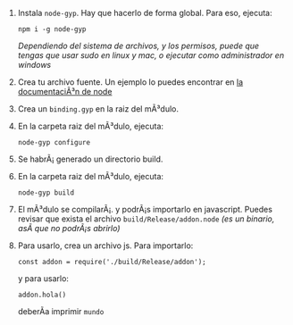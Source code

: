 1. Instala `node-gyp`. Hay que hacerlo de forma global. Para eso, ejecuta:

   ```npm i -g node-gyp```

   _Dependiendo del sistema de archivos, y los permisos, puede que tengas que usar sudo en linux y mac, o ejecutar como administrador en windows_

2. Crea tu archivo fuente. Un ejemplo lo puedes encontrar en [la documentaciÃ³n de node](https://nodejs.org/api/addons.html#addons_hello_world)
3. Crea un `binding.gyp` en la raiz del mÃ³dulo.
4. En la carpeta raiz del mÃ³dulo, ejecuta:

   ```node-gyp configure```

5. Se habrÃ¡ generado un directorio build.
6. En la carpeta raiz del mÃ³dulo, ejecuta:

   ```node-gyp build```

7. El mÃ³dulo se compilarÃ¡. y podrÃ¡s importarlo en javascript. Puedes revisar que exista el archivo `build/Release/addon.node` _(es un binario, asÃ­ que no podrÃ¡s abrirlo)_
8. Para usarlo, crea un archivo js. Para importarlo:

   ```const addon = require('./build/Release/addon');```

   y para usarlo:

   ```addon.hola()```

   deberÃ­a imprimir `mundo`
